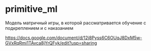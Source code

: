 # primitive_ml
Модель матричный игры, в которой рассматривается обучение с подкреплением и с наказанием

https://docs.google.com/document/d/12j8Pyss6C6OUqJ8DxM5w-GVxRqRmi1TAvca8jYrQFyk/edit?usp=sharing

